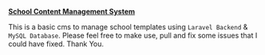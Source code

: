 <strong><u>School Content Management System</u></strong>

<p>
This is a basic cms to manage school templates using <code>Laravel Backend</code> &amp <code>MySQL Database</code>.
Please feel free to make use, pull and fix some issues that I could have fixed.
Thank You.
</p>
